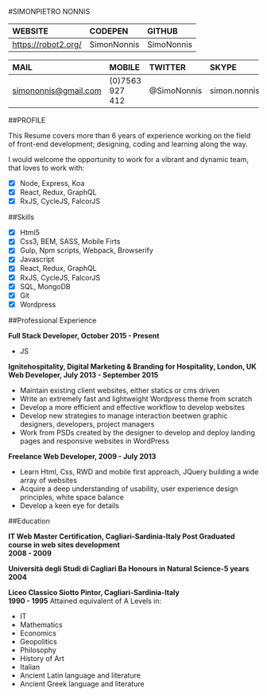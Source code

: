 #SIMONPIETRO NONNIS 

| WEBSITE             | CODEPEN        | GITHUB     |
|:------------------- |:-------------- |:-----------|
| https://robot2.org/ | SimonNonnis    | SimoNonnis |


| MAIL                 | MOBILE         | TWITTER    | SKYPE        |
|:-------------------- |:-------------- |:---------- |:------------ |
| simononnis@gmail.com | (0)7563 927 412| @SimoNonnis| simon.nonnis |

##PROFILE

This Resume covers more than 6 years of experience working on the field of front-end development; designing, coding and learning along the way.

I would welcome the opportunity to work for a vibrant and dynamic team, that loves to work with: 

- [x] Node, Express, Koa
- [x] React, Redux, GraphQL
- [x] RxJS, CycleJS, FalcorJS

##Skills

- [x] Html5
- [x] Css3, BEM, SASS, Mobile Firts
- [x] Gulp, Npm scripts, Webpack, Browserify
- [x] Javascript
- [x] React, Redux, GraphQL
- [x] RxJS, CycleJS, FalcorJS
- [x] SQL, MongoDB
- [x] Git
- [x] Wordpress

##Professional Experience

**Full Stack Developer, October 2015 - Present**
- JS

**Ignitehospitality, Digital Marketing & Branding for Hospitality, London, UK**</br>
**Web Developer, July 2013 - September 2015**
- Maintain existing client websites, either statics or cms driven
- Write an extremely fast and lightweight Wordpress theme from scratch
- Develop a more efficient and effective workflow to develop websites
- Develop new strategies to manage interaction beetwen graphic designers, developers, project managers
- Work from PSDs created by the designer to develop and deploy landing pages and responsive websites in WordPress

**Freelance Web Developer, 2009 - July 2013**
- Learn Html, Css, RWD and mobile first approach, JQuery building a wide array of websites
- Acquire a deep understanding of usability, user experience design principles, white space balance
- Develop a keen eye for details

##Education

**IT Web Master Certification, Cagliari-Sardinia-Italy Post Graduated course in web sites development**</br>
**2008 - 2009**

**Università degli Studi di Cagliari Ba Honours in Natural Science-5 years**
**2004**

**Liceo Classico Siotto Pintor, Cagliari-Sardinia-Italy**</br> 
**1990 - 1995**
Attained equivalent of A Levels in: 
- IT 
- Mathematics
- Economics
- Geopolitics
- Philosophy 
- History of Art 
- Italian 
- Ancient Latin language and literature
- Ancient Greek language and literature










